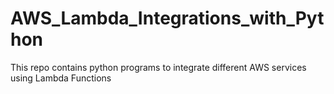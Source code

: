 # AWS_Lambda_Integrations_with_Python
This repo contains python programs to integrate different AWS services using Lambda Functions
